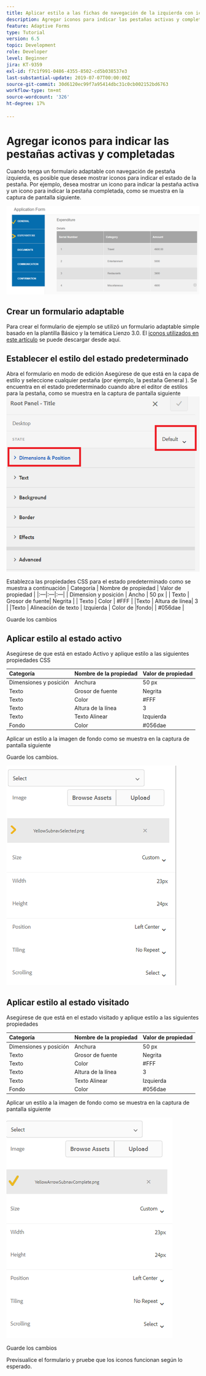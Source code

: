 ```yaml
---
title: Aplicar estilo a las fichas de navegación de la izquierda con iconos
description: Agregar iconos para indicar las pestañas activas y completadas
feature: Adaptive Forms
type: Tutorial
version: 6.5
topic: Development
role: Developer
level: Beginner
jira: KT-9359
exl-id: f7c1f991-0486-4355-8502-cd5b038537e3
last-substantial-update: 2019-07-07T00:00:00Z
source-git-commit: 30d6120ec99f7a95414dbc31c0cb002152bd6763
workflow-type: tm+mt
source-wordcount: '326'
ht-degree: 17%

---
```


# Agregar iconos para indicar las pestañas activas y completadas

Cuando tenga un formulario adaptable con navegación de pestaña izquierda, es posible que desee mostrar iconos para indicar el estado de la pestaña. Por ejemplo, desea mostrar un icono para indicar la pestaña activa y un icono para indicar la pestaña completada, como se muestra en la captura de pantalla siguiente.

![espaciado de barra de herramientas](assets/active-completed.png)

## Crear un formulario adaptable

Para crear el formulario de ejemplo se utilizó un formulario adaptable simple basado en la plantilla Básico y la temática Lienzo 3.0.
El [iconos utilizados en este artículo](assets/icons.zip) se puede descargar desde aquí.


## Establecer el estilo del estado predeterminado

Abra el formulario en modo de edición Asegúrese de que está en la capa de estilo y seleccione cualquier pestaña (por ejemplo, la pestaña General ).
Se encuentra en el estado predeterminado cuando abre el editor de estilos para la pestaña, como se muestra en la captura de pantalla siguiente
![navigation-tab](assets/navigation-tab.png)

Establezca las propiedades CSS para el estado predeterminado como se muestra a continuación | Categoría | Nombre de propiedad | Valor de propiedad | |:—|:—|:—| | Dimension y posición | Ancho | 50 px | | Texto | Grosor de fuente| Negrita | | Texto | Color | #FFF | |Texto | Altura de línea| 3 | |Texto | Alineación de texto | Izquierda | Color de |fondo| | #056dae |

Guarde los cambios

## Aplicar estilo al estado activo

Asegúrese de que está en estado Activo y aplique estilo a las siguientes propiedades CSS

| Categoría | Nombre de la propiedad | Valor de propiedad |
|:---|:---|:---|
| Dimensiones y posición | Anchura | 50 px |
| Texto | Grosor de fuente | Negrita |
| Texto | Color | #FFF |
| Texto | Altura de la línea | 3 |
| Texto | Texto  Alinear | Izquierda |
| Fondo | Color | #056dae |

Aplicar un estilo a la imagen de fondo como se muestra en la captura de pantalla siguiente

Guarde los cambios.



![active-state](assets/active-state.png)

## Aplicar estilo al estado visitado

Asegúrese de que está en el estado visitado y aplique estilo a las siguientes propiedades

| Categoría | Nombre de la propiedad | Valor de propiedad |
|:---|:---|:---|
| Dimensiones y posición | Anchura | 50 px |
| Texto | Grosor de fuente | Negrita |
| Texto | Color | #FFF |
| Texto | Altura de la línea | 3 |
| Texto | Texto  Alinear | Izquierda |
| Fondo | Color | #056dae |

Aplicar un estilo a la imagen de fondo como se muestra en la captura de pantalla siguiente


![visit-state](assets/visited-state.png)

Guarde los cambios

Previsualice el formulario y pruebe que los iconos funcionan según lo esperado.
